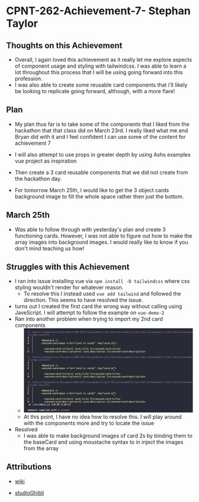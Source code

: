 # CPNT-262-Achievement-7- Stephan Taylor

## Thoughts on this Achievement

- Overall, I again loved this achievement as it really let me explore aspects of component usage and styling with tailwindcss. I was able to learn a lot throughout this process that I will be using going forward into this profession.
- I was also able to create some reusable card components that i'll likely be looking to replicate going forward, although, with a more flare!

## Plan

- My plan thus far is to take some of the components that I liked from the hackathon that that class did on March 23rd. I really liked what me and Bryan did with it and I feel confident I can use some of the content for achievement 7

- I will also attempt to use props in greater depth by using Ashs examples vue project as inspiration

- Then create a 3 card reusable components that we did not create from the hackathon day.

- For tomorrow March 25th, I would like to get the 3 object cards background image to fill the whole space rather then just the bottom.

## March 25th

- Was able to follow through with yesterday's plan and create 3 functioning cards. However, I was not able to figure out how to make the array images into background images. I would really like to know if you don't mind teaching us how!

## Struggles with this Achievement

- I ran into issue installing vue via `npm install -D tailwindcss` where css styling wouldn't render for whatever reason.
  - To resolve this I instead used `vue add tailwind` and followed the direction. This seems to have resolved the issue.
- turns out I created the first card the wrong way without calling using JaveScript. I will attempt to follow the example on `vue-demo-2`
- Ran into another problem when trying to import my 2nd card components
  - ![screncap](https://github.com/Stayl045/cpnt-262-achievement-7/blob/b8f4477ab9389ef2b7f792220ac0ede0782658a1/run-serve-problem.png)
  - At this point, I have no idea how to resolve this. I will play around with the components more and try to locate the issue
- Resolved
  - I was able to make background images of card 2s by binding them to the baseCard and using moustache syntax to in inject the images from the array

## Attributions

- [wiki](<https://en.wikipedia.org/wiki/Howl%27s_Moving_Castle_(film)>)

- [studioGhibli](https://www.ghibli.jp/works/howl/#frame&gid=1&pid=40)
